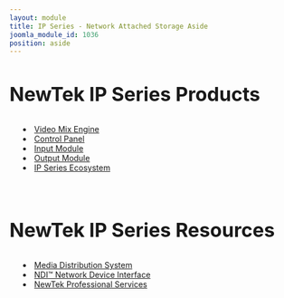 ```yaml
---
layout: module
title: IP Series - Network Attached Storage Aside
joomla_module_id: 1036
position: aside
---
```

<!-- Module: IP Series Family Aside --> <!--<h2 style="font-size: 34px; line-height: 40px;">NewTek NDI Transmit</h2>
<p>Upgrade your video conferencing and communications. Make NDI sources available for use and replace low-quality webcam video with high-quality NDI video.</p>
<p class="cta-container"><a href="https://store.newtek.com/index.php/ip/transmit.html" target="_blank" class="cta-blue cta-small align-center block">Buy Now</a>
</p>-->
<h2 style="font-size: 34px; line-height: 40px; padding-bottom: .15em;">NewTek IP Series Products</h2>
<ul>
<li style="margin-left: 1em; list-style-position: inside; text-indent: -1em;"><a href="/ip-series/video-mix-engine">Video Mix Engine</a></li>
<li style="margin-left: 1em; list-style-position: inside; text-indent: -1em;"><a href="/ip-series/control-panel">Control Panel</a></li>
<li style="margin-left: 1em; list-style-position: inside; text-indent: -1em;"><a href="/ip-series/studio-in">Input Module</a></li>
<li style="margin-left: 1em; list-style-position: inside; text-indent: -1em;"><a href="/ip-series/studio-out">Output Module</a></li>
<!--<li style="margin-left: 1em; list-style-position: inside; text-indent: -1em;"><a href="/ip-series/nas">NAS Network Attached Storage</a></li>-->
<li style="margin-left: 1em; list-style-position: inside; text-indent: -1em;"><a href="/ip-series">IP Series Ecosystem</a></li>
</ul>
<h2 style="font-size: 34px; line-height: 40px; padding-bottom: .15em; padding-top: 1em;">NewTek IP Series Resources</h2>
<ul>
<li style="margin-left: 1em; list-style-position: inside; text-indent: -1em;"><a href="#">Media Distribution System</a></li>
<li style="margin-left: 1em; list-style-position: inside; text-indent: -1em;"><a href="/ndi">NDI™ Network Device Interface</a></li>
<li style="margin-left: 1em; list-style-position: inside; text-indent: -1em;"><a href="/support/services-support">NewTek Professional Services</a></li>
</ul>

